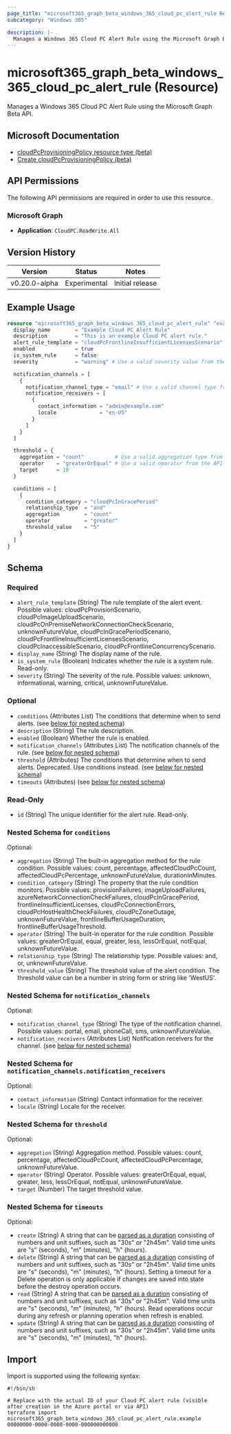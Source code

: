 ```yaml
---
page_title: "microsoft365_graph_beta_windows_365_cloud_pc_alert_rule Resource - terraform-provider-microsoft365"
subcategory: "Windows 365"

description: |-
  Manages a Windows 365 Cloud PC Alert Rule using the Microsoft Graph Beta API.
---
```


# microsoft365_graph_beta_windows_365_cloud_pc_alert_rule (Resource)

Manages a Windows 365 Cloud PC Alert Rule using the Microsoft Graph Beta API.

## Microsoft Documentation

- [cloudPcProvisioningPolicy resource type (beta)](https://learn.microsoft.com/en-us/graph/api/resources/cloudpcprovisioningpolicy?view=graph-rest-beta)
- [Create cloudPcProvisioningPolicy (beta)](https://learn.microsoft.com/en-us/graph/api/virtualendpoint-post-provisioningpolicies?view=graph-rest-beta)

## API Permissions

The following API permissions are required in order to use this resource.

### Microsoft Graph

- **Application**: `CloudPC.ReadWrite.All`

## Version History

| Version | Status | Notes |
|---------|--------|-------|
| v0.20.0-alpha | Experimental | Initial release |

## Example Usage

```terraform
resource "microsoft365_graph_beta_windows_365_cloud_pc_alert_rule" "example" {
  display_name        = "Example Cloud PC Alert Rule"
  description         = "This is an example Cloud PC alert rule."
  alert_rule_template = "cloudPcFrontlineInsufficientLicensesScenario" # Use a valid template value from the API
  enabled             = true
  is_system_rule      = false
  severity            = "warning" # Use a valid severity value from the API

  notification_channels = [
    {
      notification_channel_type = "email" # Use a valid channel type from the API
      notification_receivers = [
        {
          contact_information = "admin@example.com"
          locale              = "en-US"
        }
      ]
    }
  ]

  threshold = {
    aggregation = "count"          # Use a valid aggregation type from the API
    operator    = "greaterOrEqual" # Use a valid operator from the API
    target      = 10
  }

  conditions = [
    {
      condition_category = "cloudPcInGracePeriod"
      relationship_type  = "and"
      aggregation        = "count"
      operator           = "greater"
      threshold_value    = "5"
    }
  ]
}
```

<!-- schema generated by tfplugindocs -->
## Schema

### Required

- `alert_rule_template` (String) The rule template of the alert event. Possible values: cloudPcProvisionScenario, cloudPcImageUploadScenario, cloudPcOnPremiseNetworkConnectionCheckScenario, unknownFutureValue, cloudPcInGracePeriodScenario, cloudPcFrontlineInsufficientLicensesScenario, cloudPcInaccessibleScenario, cloudPcFrontlineConcurrencyScenario.
- `display_name` (String) The display name of the rule.
- `is_system_rule` (Boolean) Indicates whether the rule is a system rule. Read-only.
- `severity` (String) The severity of the rule. Possible values: unknown, informational, warning, critical, unknownFutureValue.

### Optional

- `conditions` (Attributes List) The conditions that determine when to send alerts. (see [below for nested schema](#nestedatt--conditions))
- `description` (String) The rule description.
- `enabled` (Boolean) Whether the rule is enabled.
- `notification_channels` (Attributes List) The notification channels of the rule. (see [below for nested schema](#nestedatt--notification_channels))
- `threshold` (Attributes) The conditions that determine when to send alerts. Deprecated. Use conditions instead. (see [below for nested schema](#nestedatt--threshold))
- `timeouts` (Attributes) (see [below for nested schema](#nestedatt--timeouts))

### Read-Only

- `id` (String) The unique identifier for the alert rule. Read-only.

<a id="nestedatt--conditions"></a>
### Nested Schema for `conditions`

Optional:

- `aggregation` (String) The built-in aggregation method for the rule condition. Possible values: count, percentage, affectedCloudPcCount, affectedCloudPcPercentage, unknownFutureValue, durationInMinutes.
- `condition_category` (String) The property that the rule condition monitors. Possible values: provisionFailures, imageUploadFailures, azureNetworkConnectionCheckFailures, cloudPcInGracePeriod, frontlineInsufficientLicenses, cloudPcConnectionErrors, cloudPcHostHealthCheckFailures, cloudPcZoneOutage, unknownFutureValue, frontlineBufferUsageDuration, frontlineBufferUsageThreshold.
- `operator` (String) The built-in operator for the rule condition. Possible values: greaterOrEqual, equal, greater, less, lessOrEqual, notEqual, unknownFutureValue.
- `relationship_type` (String) The relationship type. Possible values: and, or, unknownFutureValue.
- `threshold_value` (String) The threshold value of the alert condition. The threshold value can be a number in string form or string like 'WestUS'.


<a id="nestedatt--notification_channels"></a>
### Nested Schema for `notification_channels`

Optional:

- `notification_channel_type` (String) The type of the notification channel. Possible values: portal, email, phoneCall, sms, unknownFutureValue.
- `notification_receivers` (Attributes List) Notification receivers for the channel. (see [below for nested schema](#nestedatt--notification_channels--notification_receivers))

<a id="nestedatt--notification_channels--notification_receivers"></a>
### Nested Schema for `notification_channels.notification_receivers`

Optional:

- `contact_information` (String) Contact information for the receiver.
- `locale` (String) Locale for the receiver.



<a id="nestedatt--threshold"></a>
### Nested Schema for `threshold`

Optional:

- `aggregation` (String) Aggregation method. Possible values: count, percentage, affectedCloudPcCount, affectedCloudPcPercentage, unknownFutureValue.
- `operator` (String) Operator. Possible values: greaterOrEqual, equal, greater, less, lessOrEqual, notEqual, unknownFutureValue.
- `target` (Number) The target threshold value.


<a id="nestedatt--timeouts"></a>
### Nested Schema for `timeouts`

Optional:

- `create` (String) A string that can be [parsed as a duration](https://pkg.go.dev/time#ParseDuration) consisting of numbers and unit suffixes, such as "30s" or "2h45m". Valid time units are "s" (seconds), "m" (minutes), "h" (hours).
- `delete` (String) A string that can be [parsed as a duration](https://pkg.go.dev/time#ParseDuration) consisting of numbers and unit suffixes, such as "30s" or "2h45m". Valid time units are "s" (seconds), "m" (minutes), "h" (hours). Setting a timeout for a Delete operation is only applicable if changes are saved into state before the destroy operation occurs.
- `read` (String) A string that can be [parsed as a duration](https://pkg.go.dev/time#ParseDuration) consisting of numbers and unit suffixes, such as "30s" or "2h45m". Valid time units are "s" (seconds), "m" (minutes), "h" (hours). Read operations occur during any refresh or planning operation when refresh is enabled.
- `update` (String) A string that can be [parsed as a duration](https://pkg.go.dev/time#ParseDuration) consisting of numbers and unit suffixes, such as "30s" or "2h45m". Valid time units are "s" (seconds), "m" (minutes), "h" (hours).


## Import

Import is supported using the following syntax:

```shell
#!/bin/sh

# Replace with the actual ID of your Cloud PC alert rule (visible after creation in the Azure portal or via API)
terraform import microsoft365_graph_beta_windows_365_cloud_pc_alert_rule.example 00000000-0000-0000-0000-000000000000
``` 